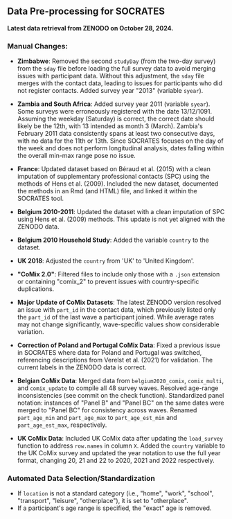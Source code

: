 ## Data Pre-processing for SOCRATES

**Latest data retrieval from ZENODO on October 28, 2024.**

### Manual Changes:

- **Zimbabwe**: Removed the second `studyDay` (from the two-day survey) from the `sday` file before loading the full survey data to avoid merging issues with participant data. Without this adjustment, the `sday` file merges with the contact data, leading to issues for participants who did not register contacts. Added survey year "2013" (variable `syear`).

- **Zambia and South Africa**: Added survey year 2011 (variable `syear`). Some surveys were erroneously registered with the date 13/12/1091. Assuming the weekday (Saturday) is correct, the correct date should likely be the 12th, with 13 intended as month 3 (March). Zambia's February 2011 data consistently spans at least two consecutive days, with no data for the 11th or 13th. Since SOCRATES focuses on the day of the week and does not perform longitudinal analysis, dates falling within the overall min-max range pose no issue.

- **France**: Updated dataset based on Béraud et al. (2015) with a clean imputation of supplementary professional contacts (SPC) using the methods of Hens et al. (2009). Included the new dataset, documented the methods in an Rmd (and HTML) file, and linked it within the SOCRATES tool.

- **Belgium 2010-2011**: Updated the dataset with a clean imputation of SPC using Hens et al. (2009) methods. This update is not yet aligned with the ZENODO data.

- **Belgium 2010 Household Study**: Added the variable `country` to the dataset.

- **UK 2018**: Adjusted the `country` from 'UK' to 'United Kingdom'.

- **"CoMix 2.0"**: Filtered files to include only those with a `.json` extension or containing "comix_2" to prevent issues with country-specific duplications.

- **Major Update of CoMix Datasets**: The latest ZENODO version resolved an issue with `part_id` in the contact data, which previously listed only the `part_id` of the last wave a participant joined. While average rates may not change significantly, wave-specific values show considerable variation.

- **Correction of Poland and Portugal CoMix Data**: Fixed a previous issue in SOCRATES where data for Poland and Portugal was switched, referencing descriptions from Verelst et al. (2021) for validation. The current labels in the ZENODO data is correct.

- **Belgian CoMix Data**: Merged data from `belgium2020_comix`, `comix_multi`, and `comix_update` to compile all 48 survey waves. Resolved age-range inconsistencies (see commit on the check function). Standardized panel notation: instances of "Panel B" and "Panel BC" on the same dates were merged to "Panel BC" for consistency across waves. Renamed `part_age_min` and `part_age_max` to `part_age_est_min` and `part_age_est_max`, respectively.

- **UK CoMix Data**: Included UK CoMix data after updating the `load_survey` function to address `row.names` in column `X`. Added the `country` variable to the UK CoMix survey and updated the year notation to use the full year format, changing 20, 21 and 22 to 2020, 2021 and 2022 respectively.

### Automated Data Selection/Standardization
- If `location` is not a standard category (i.e., "home", "work", "school", "transport", "leisure", "otherplace"), it is set to "otherplace".
- If a participant's age range is specified, the "exact" age is removed.

